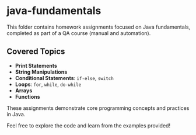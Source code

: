 # java-fundamentals
This folder contains homework assignments focused on Java fundamentals, completed as part of a QA course (manual and automation).

## Covered Topics

- **Print Statements**
- **String Manipulations**
- **Conditional Statements**: `if-else`, `switch`
- **Loops**: `for`, `while`, `do-while`
- **Arrays**
- **Functions**

These assignments demonstrate core programming concepts and practices in Java.

Feel free to explore the code and learn from the examples provided!

